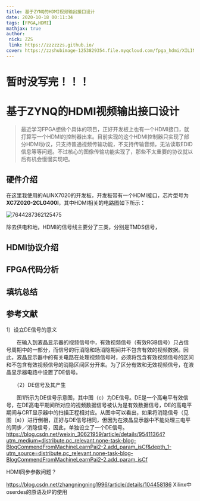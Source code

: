 ```yaml
---
title: 基于ZYNQ的HDMI视频输出接口设计
date: 2020-10-18 00:11:34
tags: [FPGA,HDMI]
mathjax: true
author:
 nick: ZZS
 link: https://zzzzzzs.github.io/
cover: https://zzshubimage-1253829354.file.myqcloud.com/fpga_hdmi/XILINX_LOGO.png
---
```


# 暂时没写完！！！

# 基于ZYNQ的HDMI视频输出接口设计

> 最近学习FPGA想做个具体的项目，正好开发板上也有一个HDMI接口，就打算写一个HDMI的控制器出来。目前实现的这个HDMI控制器只实现了部分HDMI协议，只支持普通视频传输功能，不支持传输音频，无法读取EDID信息等等问题。不过核心的图像传输功能实现了，那些不太重要的协议就以后有机会慢慢实现吧。

## 硬件介绍

在这里我使用的ALINX7020的开发板，开发板带有一个HDMI接口，芯片型号为**XC7Z020-2CLG400I**，其中HDMI相关的电路图如下所示：

![7644287362125475](https://zzshubimage-1253829354.cos.ap-beijing.myqcloud.com/media/image/7644287362125475.jpg)

除去供电和地，HDMI的信号线主要分了三类，分别是TMDS信号，

## HDMI协议介绍

## FPGA代码分析

## 填坑总结

## 参考文献




1）设立DE信号的意义

　　在输入到液晶显示器的视频信号中，有效视频信号（有效RGB信号）只占信号周期中的一部分，而信号的行消隐和场消隐期间并不包含有效的视频数据。因此，液晶显示器中的有关电路在处理视频信号时，必须将包含有效视频信号的区间和不包含有效视频信号的消隐区间区分开来。为了区分有效和无效视频信号，在液晶显示器电路中设置了DE信号。

　　（2）DE信号及其产生

　　图1所示为DE信号示意图，其中图（c）为DE信号。DE是一个高电平有效信号，在DE高电平期间所对应的视频数据信号被认为是有效数据信号，DE的高电平期间与CRT显示器中的扫描正程相对应。从图中可以看出，如果将消隐信号（见图（a））进行倒相，正好与DE信号相同，但因为在液晶显示器中不能处理三电平的同步／消隐信号，因此，单独设立了一个DE信号。
https://blog.csdn.net/weixin_30621959/article/details/95411364?utm_medium=distribute.pc_relevant.none-task-blog-BlogCommendFromMachineLearnPai2-2.add_param_isCf&depth_1-utm_source=distribute.pc_relevant.none-task-blog-BlogCommendFromMachineLearnPai2-2.add_param_isCf


HDMI同步参数问题？


https://blog.csdn.net/zhangningning1996/article/details/104458186 Xilinx中oserdes的原语及IP的使用